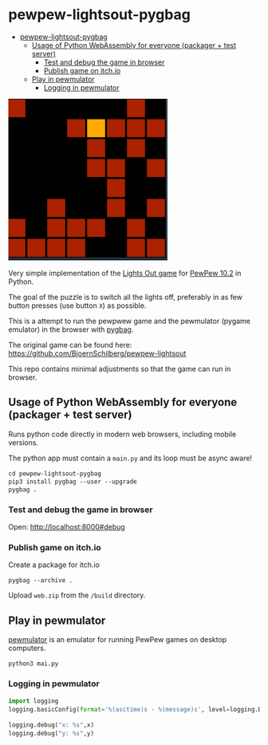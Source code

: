 # pewpew-lightsout-pygbag

- [pewpew-lightsout-pygbag](#pewpew-lightsout-pygbag)
  - [Usage of Python WebAssembly for everyone (packager + test server)](#usage-of-python-webassembly-for-everyone-packager--test-server)
    - [Test and debug the game in browser](#test-and-debug-the-game-in-browser)
    - [Publish game on itch.io](#publish-game-on-itchio)
  - [Play in pewmulator](#play-in-pewmulator)
    - [Logging in pewmulator](#logging-in-pewmulator)

![pewmulator lightsout](pewmulator_lightsout.gif)

Very simple implementation of the [Lights Out
game](https://en.wikipedia.org/wiki/Lights_Out_(game)) for [PewPew
10.2](https://pewpew.readthedocs.io/en/latest/pewpew10/overview.html) in
Python.

The goal of the puzzle is to switch all the lights off, preferably in as few
button presses (use button `X`) as possible.

This is a attempt to run the pewpwew game and the pewmulator (pygame emulator)
in the browser with [pygbag](https://github.com/pygame-web/pygbag).

The original game can be found here:
<https://github.com/BjoernSchilberg/pewpew-lightsout>

This repo contains minimal adjustments so that the game can run in browser.

## Usage of Python WebAssembly for everyone (packager + test server)

Runs python code directly in modern web browsers, including mobile versions.

The python app must contain a `main.py` and its loop must be async aware!

```shell
cd pewpew-lightsout-pygbag
pip3 install pygbag --user --upgrade
pygbag .
```

### Test and debug the game in browser

Open: <http://localhost:8000#debug>

### Publish game on itch.io

Create a package for itch.io

```shell
pygbag --archive .
```

Upload `web.zip` from the `/build` directory.

## Play in pewmulator

[pewmulator](https://github.com/pewpew-game/pew-pygame) is an emulator for
running PewPew games on desktop computers.


```shell
python3 mai.py
```

### Logging in pewmulator

```python
import logging
logging.basicConfig(format='%(asctime)s - %(message)s', level=logging.DEBUG)
```

```python
logging.debug("x: %s",x)
logging.debug("y: %s",y)
```
